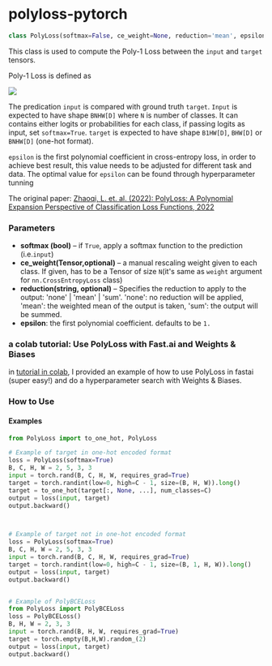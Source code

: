 # polyloss-pytorch

```python
class PolyLoss(softmax=False, ce_weight=None, reduction='mean', epsilon=1.0)
```

This class is used to compute the Poly-1 Loss between the `input` and `target` tensors.

Poly-1 Loss is defined as 
                
<img src="https://latex.codecogs.com/svg.image?L_\text{poly-1}&space;=-\log(P_t)&space;&plus;&space;\epsilon_1&space;\cdot&space;(1-P_t) ">

The predication `input` is compared with ground truth `target`. `Input` is expected to have shape `BNHW[D]` where `N` is number of classes. It can contains either logits or probabilities for each class, if passing logits as input, set `softmax=True`. `target` is expected to have shape `B1HW[D]`, `BHW[D]` or `BNHW[D]` (one-hot format).

`epsilon` is the first polynomial coefficient in cross-entropy loss, in order to achieve best result, this value needs to be adjusted for different task and data. The optimal value for `epsilon` can be found through hyperparameter tunning 

The original paper: [Zhaoqi, L. et. al. (2022): PolyLoss: A Polynomial Expansion Perspective of Classification Loss Functions, 2022](https://arxiv.org/abs/2204.12511v1)

### Parameters
* __softmax (bool)__ – if `True`, apply a softmax function to the prediction (i.e.`input`)
* __ce_weight(Tensor,optional)__ – a manual rescaling weight given to each class. If given, has to be a Tensor of size `N`(it's same as `weight` argument for `nn.CrossEntropyLoss` class)
* __reduction(string, optional)__ – Specifies the reduction to apply to the output: 'none' | 'mean' | 'sum'. 'none': no reduction will be applied, 'mean': the weighted mean of the output is taken, 'sum': the output will be summed.
* __epsilon__: the first polynomial coefficient. defaults to be `1.` 

### a colab tutorial: Use PolyLoss with Fast.ai and Weights & Biases

in [tutorial in colab](https://github.com/yiyixuxu/polyloss-pytorch/blob/master/tutorial_testing_polyloss_with_fastai_and_W%26B.ipynb), I provided an example of how to use PolyLoss in fastai (super easy!) and do a hyperparameter search with Weights & Biases. 


### How to Use 
#### Examples
```python
from PolyLoss import to_one_hot, PolyLoss

# Example of target in one-hot encoded format
loss = PolyLoss(softmax=True)
B, C, H, W = 2, 5, 3, 3
input = torch.rand(B, C, H, W, requires_grad=True)
target = torch.randint(low=0, high=C - 1, size=(B, H, W)).long()
target = to_one_hot(target[:, None, ...], num_classes=C)
output = loss(input, target)
output.backward()



# Example of target not in one-hot encoded format
loss = PolyLoss(softmax=True)
B, C, H, W = 2, 5, 3, 3
input = torch.rand(B, C, H, W, requires_grad=True)
target = torch.randint(low=0, high=C - 1, size=(B, 1, H, W)).long()
output = loss(input, target)
output.backward()


# Example of PolyBCELoss
from PolyLoss import PolyBCELoss
loss = PolyBCELoss()
B, H, W = 2, 3, 3
input = torch.rand(B, H, W, requires_grad=True)
target = torch.empty(B,H,W).random_(2)
output = loss(input, target)
output.backward()

```
